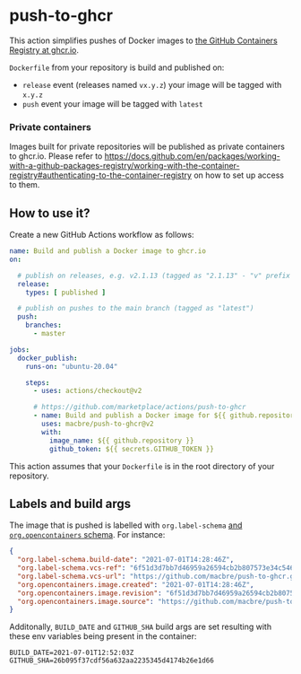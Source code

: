 # push-to-ghcr
This action simplifies pushes of Docker images to [the GitHub Containers Registry at ghcr.io](https://docs.github.com/en/packages/working-with-a-github-packages-registry/working-with-the-container-registry).

`Dockerfile` from your repository is build and published on:

* `release` event (releases named `vx.y.z`) your image will be tagged with `x.y.z`
* `push` event your image will be tagged with `latest`

### Private containers

Images built for private repositories will be published as private containers to ghcr.io. Please refer to https://docs.github.com/en/packages/working-with-a-github-packages-registry/working-with-the-container-registry#authenticating-to-the-container-registry on how to set up access to them.

## How to use it?

Create a new GitHub Actions workflow as follows:

```yaml
name: Build and publish a Docker image to ghcr.io
on:

  # publish on releases, e.g. v2.1.13 (tagged as "2.1.13" - "v" prefix is removed)
  release:
    types: [ published ]

  # publish on pushes to the main branch (tagged as "latest")
  push:
    branches:
      - master

jobs:
  docker_publish:
    runs-on: "ubuntu-20.04"

    steps:
      - uses: actions/checkout@v2

      # https://github.com/marketplace/actions/push-to-ghcr
      - name: Build and publish a Docker image for ${{ github.repository }}
        uses: macbre/push-to-ghcr@v2
        with:
          image_name: ${{ github.repository }}
          github_token: ${{ secrets.GITHUB_TOKEN }}
```

This action assumes that your `Dockerfile` is in the root directory of your repository.

## Labels and build args

The image that is pushed is labelled with `org.label-schema` [and `org.opencontainers` schema](https://github.com/opencontainers/image-spec/blob/master/annotations.md#pre-defined-annotation-keys). For instance:

```json
{
  "org.label-schema.build-date": "2021-07-01T14:28:46Z",
  "org.label-schema.vcs-ref": "6f51d3d7bb7d46959a26594cb2b807573e34c546",
  "org.label-schema.vcs-url": "https://github.com/macbre/push-to-ghcr.git",
  "org.opencontainers.image.created": "2021-07-01T14:28:46Z",
  "org.opencontainers.image.revision": "6f51d3d7bb7d46959a26594cb2b807573e34c546",
  "org.opencontainers.image.source": "https://github.com/macbre/push-to-ghcr.git"
}
```

Additonally, `BUILD_DATE` and `GITHUB_SHA` build args are set resulting with these env variables being present in the container:

```
BUILD_DATE=2021-07-01T12:52:03Z
GITHUB_SHA=26b095f37cdf56a632aa2235345d4174b26e1d66
```
